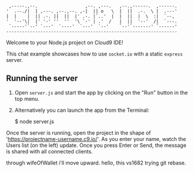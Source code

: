 
     ,-----.,--.                  ,--. ,---.   ,--.,------.  ,------.
    '  .--./|  | ,---. ,--.,--. ,-|  || o   \  |  ||  .-.  \ |  .---'
    |  |    |  || .-. ||  ||  |' .-. |`..'  |  |  ||  |  \  :|  `--, 
    '  '--'\|  |' '-' ''  ''  '\ `-' | .'  /   |  ||  '--'  /|  `---.
     `-----'`--' `---'  `----'  `---'  `--'    `--'`-------' `------'
    ----------------------------------------------------------------- 


Welcome to your Node.js project on Cloud9 IDE!

This chat example showcases how to use `socket.io` with a static `express` server.

## Running the server

1) Open `server.js` and start the app by clicking on the "Run" button in the top menu.

2) Alternatively you can launch the app from the Terminal:

    $ node server.js

Once the server is running, open the project in the shape of 'https://projectname-username.c9.io/'. As you enter your name, watch the Users list (on the left) update. Once you press Enter or Send, the message is shared with all connected clients.


through wifeOfWallet i'll move upward.
hello, this vs1682 trying git rebase.

